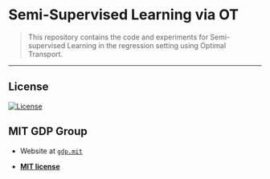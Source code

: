 # Semi-Supervised Learning via OT 


> This repository contains the code and experiments for Semi-supervised Learning in the regression setting using Optimal Transport.



---

## License

[![License](http://img.shields.io/:license-mit-blue.svg?style=flat-square)](http://badges.mit-license.org)

## MIT GDP Group

- Website at <a href="http://groups.csail.mit.edu/gdpgroup/" target="_blank">`gdp.mit`</a> 


- **[MIT license](http://opensource.org/licenses/mit-license.php)**